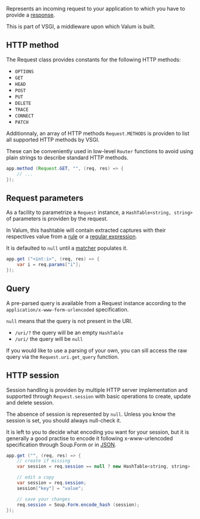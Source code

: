 Represents an incoming request to your application to which you have to provide
a [response](vsgi/response).

This is part of VSGI, a middleware upon which Valum is built.

HTTP method
-----------

The Request class provides constants for the following HTTP methods:

 - `OPTIONS`
 - `GET`
 - `HEAD`
 - `POST`
 - `PUT`
 - `DELETE`
 - `TRACE`
 - `CONNECT`
 - `PATCH`

Additionnaly, an array of HTTP methods `Request.METHODS` is providen to list all
supported HTTP methods by VSGI.

These can be conveniently used in low-level `Router` functions to avoid using
plain strings to describe standard HTTP methods.

```java
app.method (Request.GET, "", (req, res) => {
    // ...
});
```

Request parameters
------------------

As a facility to parametrize a `Request` instance, a `HashTable<string, string>`
of parameters is providen by the request.

In Valum, this hashtable will contain extracted captures with their respectives
value from a [rule](route#rules) or a
[regular expression](route#plumbering-with-regular-expression).

It is defaulted to `null` until a [matcher](route#plumbering-with-route)
populates it.

```java
app.get ("<int:i>", (req, res) => {
    var i = req.params["i"];
});
```

Query
-----

A pre-parsed query is available from a Request instance according to the
`application/x-www-form-urlencoded` specification.

`null` means that the query is not present in the URI.

 - `/uri/?` the query will be an empty `HashTable`
 - `/uri/`  the query will be `null`

If you would like to use a parsing of your own, you can sill access the raw
query via the `Request.uri.get_query` function.

HTTP session
------------

Session handling is providen by multiple HTTP server implementation and
supported through `Request.session` with basic operations to create, update and
delete session.

The absence of session is represented by `null`. Unless you know the session is
set, you should always null-check it.

It is left to you to decide what encoding you want for your session, but it is
generally a good practise to encode it following x-www-urlencoded specification
through Soup.Form or in [JSON](http://json.org).

```java
app.get ("", (req, res) => {
    // create if missing
    var session = req.session == null ? new HashTable<string, string> () : Soup.Form.decode (req.session);

    // edit a copy
    var session = req.session;
    session["key"] = "value";

    // save your changes
    req.session = Soup.Form.encode_hash (session);
});
```
